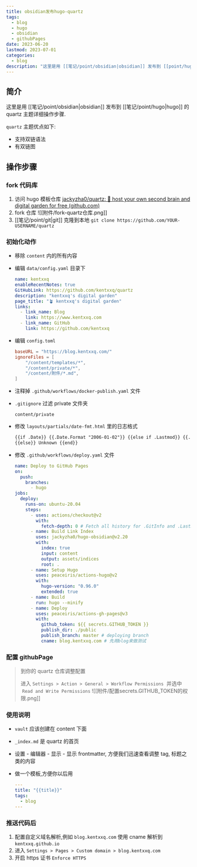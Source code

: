 ```yaml
---
title: obsidian发布hugo-quartz
tags:
  - blog
  - hugo
  - obsidian
  - githubPages
date: 2023-06-20
lastmod: 2023-07-01
categories:
  - blog
description: "这里是用 [[笔记/point/obsidian|obsidian]] 发布到 [[point/hugo|hugo]] 的 quartz 主题详细操作步骤."
---
```


## 简介

这里是用 [[笔记/point/obsidian|obsidian]] 发布到 [[笔记/point/hugo|hugo]] 的 quartz 主题详细操作步骤.

`quartz` 主题优点如下:

- 支持双链语法
- 有双链图

## 操作步骤

### fork 代码库

1. 访问 hugo 模板仓库 [jackyzha0/quartz: 🌱 host your own second brain and digital garden for free (github.com)](https://github.com/jackyzha0/quartz)
2. fork 仓库 ![[附件/fork-quartz仓库.png]]
3. [[笔记/point/git|git]] 克隆到本地 `git clone https://github.com/YOUR-USERNAME/quartz`

### 初始化动作

- 移除 `content` 内的所有内容
- 编辑 `data/config.yaml` 目录下

  ```yml
  name: kentxxq
  enableRecentNotes: true
  GitHubLink: https://github.com/kentxxq/quartz
  description: "kentxxq's digital garden"
  page_title: "🪴 kentxxq's digital garden"
  links:
    - link_name: Blog
      link: https://www.kentxxq.com
    - link_name: GitHub
      link: https://github.com/kentxxq
  ```

- 编辑 `config.toml`

  ```toml
  baseURL = "https://blog.kentxxq.com/"
  ignoreFiles = [
      "/content/templates/*",
      "/content/private/*",
      "/content/附件/*.md",
  ]
  ```

- 注释掉 `.github/workflows/docker-publish.yaml` 文件
- `.gitignore` 过滤 private 文件夹

  ```
  content/private
  ```

- 修改 `layouts/partials/date-fmt.html` 里的日志格式

  ```html
  {{if .Date}} {{.Date.Format "2006-01-02"}} {{else if .Lastmod}} {{.Lastmod.Format "2006-01-02"}}
  {{else}} Unknown {{end}}
  ```

- 修改 `.github/workflows/deploy.yaml` 文件

  ```yml
  name: Deploy to GitHub Pages
  on:
    push:
      branches:
        - hugo
  jobs:
    deploy:
      runs-on: ubuntu-20.04
      steps:
        - uses: actions/checkout@v2
          with:
            fetch-depth: 0 # Fetch all history for .GitInfo and .Lastmod
        - name: Build Link Index
          uses: jackyzha0/hugo-obsidian@v2.20
          with:
            index: true
            input: content
            output: assets/indices
            root: .
        - name: Setup Hugo
          uses: peaceiris/actions-hugo@v2
          with:
            hugo-version: "0.96.0"
            extended: true
        - name: Build
          run: hugo --minify
        - name: Deploy
          uses: peaceiris/actions-gh-pages@v3
          with:
            github_token: ${{ secrets.GITHUB_TOKEN }}
            publish_dir: ./public
            publish_branch: master # deploying branch
            cname: blog.kentxxq.com # 先用blog来做测试
  ```

### 配置 githubPage

> 到你的 quartz 仓库调整配置
>
> 进入 `Settings > Action > General > Workflow Permissions`  并选中  `Read and Write Permissions` ![[附件/配置secrets.GITHUB_TOKEN的权限.png]]

### 使用说明

- `vault` 应该创建在 content 下面
- `_index.md` 是 quartz 的首页
- 设置 - 编辑器 - 显示 - 显示 frontmatter, 方便我们迅速查看调整 tag, 标题之类的内容
- 做一个模板,方便你以后用

  ```yml
  ---
  title: "{{title}}"
  tags:
    - blog
  ---
  ```

### 推送代码后

1. 配置自定义域名解析,例如 `blog.kentxxq.com` 使用 cname 解析到 `kentxxq.github.io`
2. 进入 `Settings > Pages > Custom domain > blog.kentxxq.com`
3. 开启 https 证书 `Enforce HTTPS`
